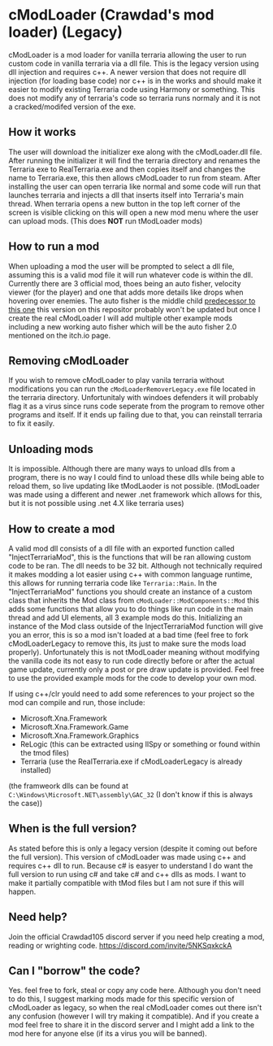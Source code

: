 # cModLoader (Crawdad's mod loader) (Legacy)

cModLoader is a mod loader for vanilla terraria allowing the user to run custom code in vanilla terraria via a dll file. This is the legacy version using dll injection and requires c++. A newer version that does not require dll injection (for loading base code) nor c++ is in the works and should make it easier to modify existing Terraria code using Harmony or something. This does not modify any of terraria's code so terraria runs normaly and it is not a cracked/modifed version of the exe. 

## How it works

The user will download the initializer exe along with the cModLoader.dll file. After running the initializer it will find the terraria directory and renames the Terraria exe to RealTerraria.exe and then copies itself and changes the name to Terraria.exe, this then allows cModLoader to run from steam. After installing the user can open terraria like normal and some code will run that launches terraria and injects a dll that inserts itself into Terraria's main thread. When terraria opens a new button in the top left corner of the screen is visible clicking on this will open a new mod menu where the user can upload mods. 
(This does **NOT** run tModLoader mods)

## How to run a mod

When uploading a mod the user will be prompted to select a dll file, assuming this is a valid mod file it will run whatever code is within the dll. Currently there are 3 official mod, thoes being an auto fisher, velocity viewer (for the player) and one that adds more details like drops when hovering over enemies. The auto fisher is the middle child [predecessor to this one](https://crawdad105.itch.io/terraria-auto-fisher) this version on this repositor probably won't be updated but once I create the real cModLoader I will add multiple other example mods including a new working auto fisher which will be the auto fisher 2.0 mentioned on the itch.io page.

## Removing cModLoader

If you wish to remove cModLoader to play vanila terraria without modifications you can run the `cModLoaderRemoverLegacy.exe` file located in the terraria directory. Unfortunitaly with windoes defenders it will probably flag it as a virus since runs code seperate from the program to remove other programs and itself. If it ends up failing due to that, you can reinstall terraria to fix it easily. 

## Unloading mods

It is impossible. Although there are many ways to unload dlls from a program, there is no way I could find to unload these dlls while being able to reload them, so live updating like tModLaoder is not possible. (tModLoader was made using a different and newer .net framework which allows for this, but it is not possible using .net 4.X like terraria uses)

## How to create a mod

A valid mod dll consists of a dll file with an exported function called "InjectTerrariaMod", this is the functions that will be ran allowing custom code to be ran. The dll needs to be 32 bit. Although not technically required it makes modding a lot easier using c++ with common language runtime, this allows for running terraria code like `Terraria::Main`. In the "InjectTerrariaMod" functions you should create an instance of a custom class that inherits the Mod class from `cModLoader::ModComponents::Mod` this adds some functions that allow you to do things like run code in the main thread and add UI elements, all 3 example mods do this. Initializing an instance of the Mod class outside of the InjectTerrariaMod function will give you an error, this is so a mod isn't loaded at a bad time (feel free to fork cModLoaderLegacy to remove this, its just to make sure the mods load properly). Unfortunately this is not tModLoader meaning without modifying the vanilla code its not easy to run code directly before or after the actual game update, currently only a post or pre draw update is provided. Feel free to use the provided example mods for the code to develop your own mod.  

If using c++/clr yould need to add some references to your project so the mod can compile and run, those include:
* Microsoft.Xna.Framework
* Microsoft.Xna.Framework.Game
* Microsoft.Xna.Framework.Graphics
* ReLogic (this can be extracted using IlSpy or something or found within the tmod files)
* Terraria (use the RealTerraria.exe if cModLoaderLegacy is already installed)

(the framweork dlls can be found at `C:\Windows\Microsoft.NET\assembly\GAC_32` (I don't know if this is always the case))

## When is the full version?

As stated before this is only a legacy version (despite it coming out before the full version). This version of cModLoader was made using c++ and requires c++ dll to run. Because c# is easyer to understand I do want the full version to run using c# and take c# and c++ dlls as mods. I want to make it partially compatible with tMod files but I am not sure if this will happen.

## Need help?

Join the official Crawdad105 discord server if you need help creating a mod, reading or wrighting code.
https://discord.com/invite/5NKSqxkckA

## Can I "borrow" the code?

Yes. feel free to fork, steal or copy any code here. Although you don't need to do this, I suggest marking mods made for this specific version of cModLoader as legacy, so when the real cModLoader comes out there isn't any confusion (however I will try making it compatible). And if you create a mod feel free to share it in the discord server and I might add a link to the mod here for anyone else (if its a virus you will be banned).
